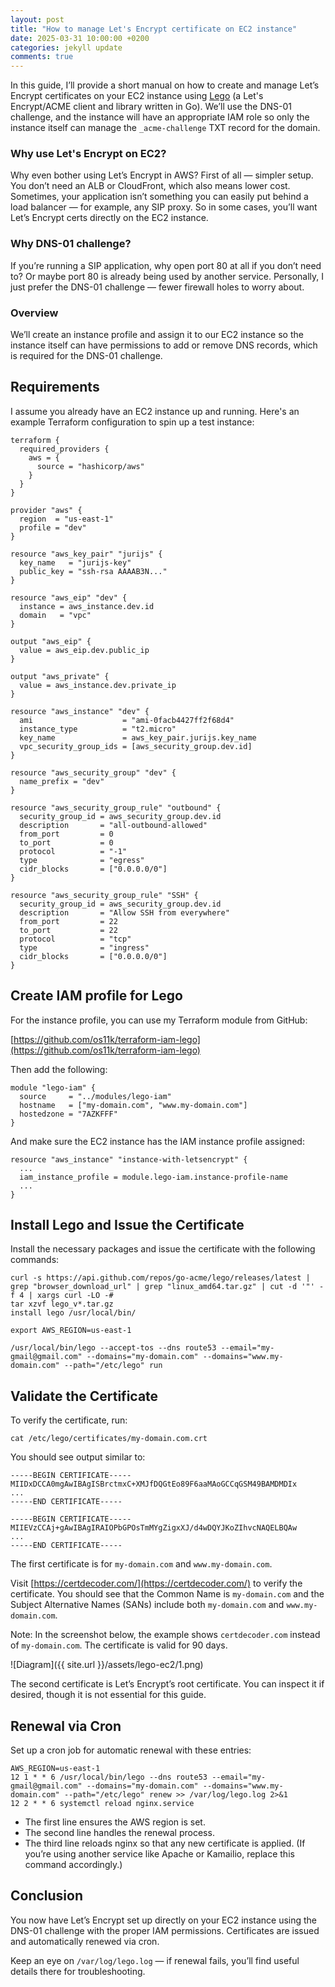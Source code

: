 ```yaml
---  
layout: post
title: "How to manage Let's Encrypt certificate on EC2 instance"  
date: 2025-03-31 10:00:00 +0200
categories: jekyll update  
comments: true  
---
```


In this guide, I’ll provide a short manual on how to create and manage Let’s Encrypt certificates on your EC2 instance using [Lego](https://go-acme.github.io/lego/) (a Let's Encrypt/ACME client and library written in Go). We’ll use the DNS-01 challenge, and the instance will have an appropriate IAM role so only the instance itself can manage the `_acme-challenge` TXT record for the domain.

### Why use Let's Encrypt on EC2?

Why even bother using Let’s Encrypt in AWS? First of all — simpler setup. You don’t need an ALB or CloudFront, which also means lower cost. Sometimes, your application isn’t something you can easily put behind a load balancer — for example, any SIP proxy. So in some cases, you’ll want Let’s Encrypt certs directly on the EC2 instance.

### Why DNS-01 challenge?

If you’re running a SIP application, why open port 80 at all if you don’t need to? Or maybe port 80 is already being used by another service. Personally, I just prefer the DNS-01 challenge — fewer firewall holes to worry about.

### Overview

We’ll create an instance profile and assign it to our EC2 instance so the instance itself can have permissions to add or remove DNS records, which is required for the DNS-01 challenge.

## Requirements

I assume you already have an EC2 instance up and running. Here's an example Terraform configuration to spin up a test instance:

```  
terraform {  
  required_providers {  
    aws = {  
      source = "hashicorp/aws"  
    }  
  }  
}  

provider "aws" {  
  region  = "us-east-1"  
  profile = "dev"  
}  

resource "aws_key_pair" "jurijs" {  
  key_name   = "jurijs-key"  
  public_key = "ssh-rsa AAAAB3N..."  
}  

resource "aws_eip" "dev" {  
  instance = aws_instance.dev.id  
  domain   = "vpc"  
}  

output "aws_eip" {  
  value = aws_eip.dev.public_ip  
}  

output "aws_private" {  
  value = aws_instance.dev.private_ip  
}  

resource "aws_instance" "dev" {  
  ami                    = "ami-0facb4427ff2f68d4"  
  instance_type          = "t2.micro"  
  key_name               = aws_key_pair.jurijs.key_name  
  vpc_security_group_ids = [aws_security_group.dev.id]  
}  

resource "aws_security_group" "dev" {  
  name_prefix = "dev"  
}  

resource "aws_security_group_rule" "outbound" {  
  security_group_id = aws_security_group.dev.id  
  description       = "all-outbound-allowed"  
  from_port         = 0  
  to_port           = 0  
  protocol          = "-1"  
  type              = "egress"  
  cidr_blocks       = ["0.0.0.0/0"]  
}  

resource "aws_security_group_rule" "SSH" {  
  security_group_id = aws_security_group.dev.id  
  description       = "Allow SSH from everywhere"  
  from_port         = 22  
  to_port           = 22  
  protocol          = "tcp"  
  type              = "ingress"  
  cidr_blocks       = ["0.0.0.0/0"]  
}  
```

## Create IAM profile for Lego

For the instance profile, you can use my Terraform module from GitHub:

[https://github.com/os11k/terraform-iam-lego](https://github.com/os11k/terraform-iam-lego)

Then add the following:

```  
module "lego-iam" {  
  source     = "../modules/lego-iam"  
  hostname   = ["my-domain.com", "www.my-domain.com"]  
  hostedzone = "7AZKFFF"  
}  
```

And make sure the EC2 instance has the IAM instance profile assigned:

```  
resource "aws_instance" "instance-with-letsencrypt" {  
  ...  
  iam_instance_profile = module.lego-iam.instance-profile-name  
  ...  
}  
```

## Install Lego and Issue the Certificate

Install the necessary packages and issue the certificate with the following commands:

```  
curl -s https://api.github.com/repos/go-acme/lego/releases/latest | grep "browser_download_url" | grep "linux_amd64.tar.gz" | cut -d '"' -f 4 | xargs curl -LO -#  
tar xzvf lego_v*.tar.gz  
install lego /usr/local/bin/  

export AWS_REGION=us-east-1  

/usr/local/bin/lego --accept-tos --dns route53 --email="my-gmail@gmail.com" --domains="my-domain.com" --domains="www.my-domain.com" --path="/etc/lego" run
```

## Validate the Certificate

To verify the certificate, run:

```  
cat /etc/lego/certificates/my-domain.com.crt  
```

You should see output similar to:

```  
-----BEGIN CERTIFICATE-----  
MIIDxDCCA0mgAwIBAgISBrctmxC+XMJfDQGtEo89F6aaMAoGCCqGSM49BAMDMDIx  
...  
-----END CERTIFICATE-----  

-----BEGIN CERTIFICATE-----  
MIIEVzCCAj+gAwIBAgIRAIOPbGPOsTmMYgZigxXJ/d4wDQYJKoZIhvcNAQELBQAw  
...  
-----END CERTIFICATE-----  
```

The first certificate is for `my-domain.com` and `www.my-domain.com`.

Visit [https://certdecoder.com/](https://certdecoder.com/) to verify the certificate. You should see that the Common Name is `my-domain.com` and the Subject Alternative Names (SANs) include both `my-domain.com` and `www.my-domain.com`.

Note: In the screenshot below, the example shows `certdecoder.com` instead of `my-domain.com`. The certificate is valid for 90 days.

![Diagram]({{ site.url }}/assets/lego-ec2/1.png)

The second certificate is Let’s Encrypt’s root certificate. You can inspect it if desired, though it is not essential for this guide.

## Renewal via Cron

Set up a cron job for automatic renewal with these entries:

```  
AWS_REGION=us-east-1  
12 1 * * 6 /usr/local/bin/lego --dns route53 --email="my-gmail@gmail.com" --domains="my-domain.com" --domains="www.my-domain.com" --path="/etc/lego" renew >> /var/log/lego.log 2>&1  
12 2 * * 6 systemctl reload nginx.service  
```

- The first line ensures the AWS region is set.  
- The second line handles the renewal process.  
- The third line reloads nginx so that any new certificate is applied. (If you’re using another service like Apache or Kamailio, replace this command accordingly.)

## Conclusion

You now have Let’s Encrypt set up directly on your EC2 instance using the DNS-01 challenge with the proper IAM permissions. Certificates are issued and automatically renewed via cron.

Keep an eye on `/var/log/lego.log` — if renewal fails, you’ll find useful details there for troubleshooting.
